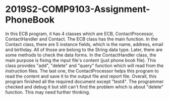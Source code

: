 # 2019S2-COMP9103-Assignment-PhoneBook
In this ECB program, it has 4 classes which are ECB, ContactProcessor, ContactHandler and Contact.
The ECB class has the main function.
In the Contact class, there are 5 instance fields, which is the name, address, email and birthday. All of those are belong to the String data type. Later, there are some methods to check the data forms.
In the ContactHandler class, the main purpose is fixing the input file's content (just phone book file). This class provides "add", "delete" and "query" function which will read from the instruction files.
The last one, the ContactProcessor helps this program to read the content and save it to the output file and report file.
Overall, this program finished all the required document except "test4". The programmer checked and debug it but still can't find the problem which is about "delete" function.
This may need further thinking.
